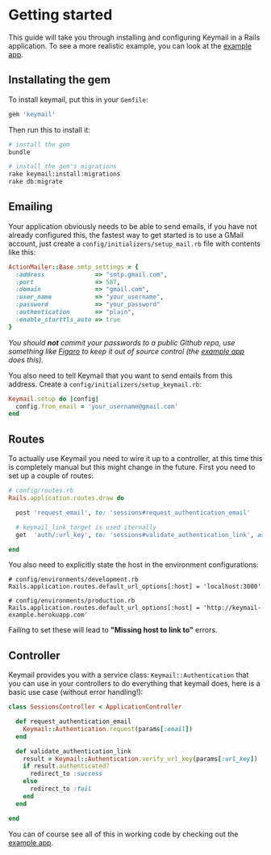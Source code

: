 # Getting started

[example app]: https://github.com/alcesleo/keymail-example

This guide will take you through installing and configuring Keymail in a
Rails application. To see a more realistic example, you can look at the [example app][].

## Installating the gem

To install keymail, put this in your `Gemfile`:

```ruby
gem 'keymail'
```

Then run this to install it:

```bash
# install the gem
bundle

# install the gem's migrations
rake keymail:install:migrations
rake db:migrate
```

## Emailing

Your application obviously needs to be able to send emails, if you have not
already configured this, the fastest way to get started is to use a GMail
account, just create a `config/initializers/setup_mail.rb` file with contents
like this:

```ruby
ActionMailer::Base.smtp_settings = {
  :address              => "smtp.gmail.com",
  :port                 => 587,
  :domain               => "gmail.com",
  :user_name            => "your_username",
  :password             => "your_password"
  :authentication       => "plain",
  :enable_starttls_auto => true
}
```

_You should **not** commit your passwords to a public Github repo, use
something like [Figaro](https://github.com/laserlemon/figaro) to keep it out of
source control (the [example app][] does this)._

You also need to tell Keymail that you want to send emails from this address.
Create a `config/initializers/setup_keymail.rb`:

```ruby
Keymail.setup do |config|
  config.from_email = 'your_username@gmail.com'
end
```


## Routes

To actually use Keymail you need to wire it up to a controller, at this time
this is completely manual but this might change in the future. First you need
to set up a couple of routes:

```ruby
# config/routes.rb
Rails.application.routes.draw do

  post 'request_email', to: 'sessions#request_authentication_email'

  # keymail_link_target is used iternally
  get  'auth/:url_key', to: 'sessions#validate_authentication_link', as: 'keymail_link_target'

end
```

You also need to explicitly state the host in the environment configurations:

```
# config/environments/development.rb
Rails.application.routes.default_url_options[:host] = 'localhost:3000'

# config/environments/production.rb
Rails.application.routes.default_url_options[:host] = 'http://keymail-example.herokuapp.com'
```

Failing to set these will lead to **"Missing host to link to"** errors.

## Controller

Keymail provides you with a service class: `Keymail::Authentication` that you
can use in your controllers to do everything that keymail does, here is a basic
use case (without error handling!):

```ruby
class SessionsController < ApplicationController

  def request_authentication_email
    Keymail::Authentication.request(params[:email])
  end

  def validate_authentication_link
    result = Keymail::Authentication.verify_url_key(params[:url_key])
    if result.authenticated?
      redirect_to :success
    else
      redirect_to :fail
    end
  end

end
```

You can of course see all of this in working code by checking out the [example app][].
